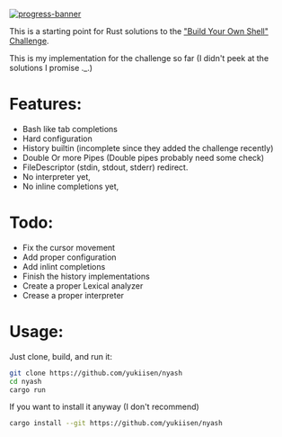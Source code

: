[![progress-banner](https://backend.codecrafters.io/progress/shell/bcb2ac1e-5793-4748-a292-5fb9365a859f)](https://app.codecrafters.io/users/codecrafters-bot?r=2qF)

This is a starting point for Rust solutions to the
["Build Your Own Shell" Challenge](https://app.codecrafters.io/courses/shell/overview).

This is my implementation for the challenge so far (I didn't peek at the solutions I promise ._.)

# Features:
- Bash like tab completions
- Hard configuration
- History builtin (incomplete since they added the challenge recently)
- Double Or more Pipes (Double pipes probably need some check)
- FileDescriptor (stdin, stdout, stderr) redirect.
- No interpreter yet,
- No inline completions yet,

# Todo:
- Fix the cursor movement
- Add proper configuration
- Add inlint completions
- Finish the history implementations
- Create a proper Lexical analyzer
- Crease a proper interpreter

# Usage:
Just clone, build, and run it:

```sh
git clone https://github.com/yukiisen/nyash
cd nyash
cargo run
```

If you want to install it anyway (I don't recommend)
```sh
cargo install --git https://github.com/yukiisen/nyash
```

